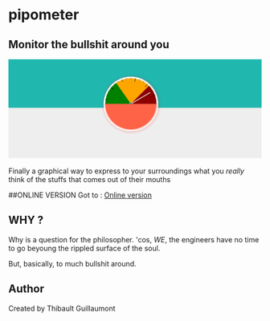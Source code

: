 # pipometer

## Monitor the bullshit around you

![le pipometre](main.png)

Finally a graphical way to express to your surroundings what you *really* think of the stuffs that comes out of their mouths

##ONLINE VERSION
Got to : [Online version](https://thibaultguillaumont.github.io/pipometer/)

## WHY ?

Why is a question for the philosopher. 'cos, *WE*, the engineers have no time to go beyoung the rippled surface of the soul.

But, basically, to much bullshit around.

## Author
Created by Thibault Guillaumont
